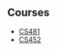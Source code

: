 ## Courses

- [CS481](https://shanepanter.com/capstone)
- [CS452](https://shanepanter.com/operating-systems)
